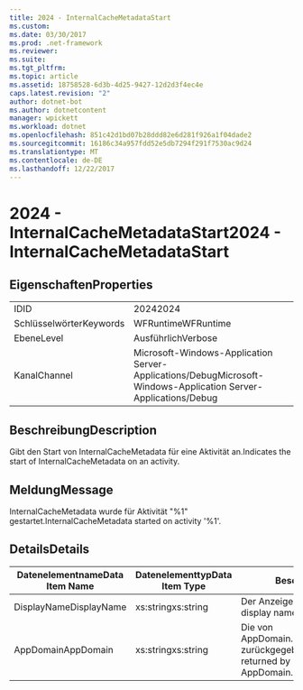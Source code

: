 ```yaml
---
title: 2024 - InternalCacheMetadataStart
ms.custom: 
ms.date: 03/30/2017
ms.prod: .net-framework
ms.reviewer: 
ms.suite: 
ms.tgt_pltfrm: 
ms.topic: article
ms.assetid: 18758528-6d3b-4d25-9427-12d2d3f4ec4e
caps.latest.revision: "2"
author: dotnet-bot
ms.author: dotnetcontent
manager: wpickett
ms.workload: dotnet
ms.openlocfilehash: 851c42d1bd07b28ddd82e6d281f926a1f04dade2
ms.sourcegitcommit: 16186c34a957fdd52e5db7294f291f7530ac9d24
ms.translationtype: MT
ms.contentlocale: de-DE
ms.lasthandoff: 12/22/2017
---
```

# <a name="2024---internalcachemetadatastart"></a><span data-ttu-id="6639f-102">2024 - InternalCacheMetadataStart</span><span class="sxs-lookup"><span data-stu-id="6639f-102">2024 - InternalCacheMetadataStart</span></span>
## <a name="properties"></a><span data-ttu-id="6639f-103">Eigenschaften</span><span class="sxs-lookup"><span data-stu-id="6639f-103">Properties</span></span>  
  
|||  
|-|-|  
|<span data-ttu-id="6639f-104">ID</span><span class="sxs-lookup"><span data-stu-id="6639f-104">ID</span></span>|<span data-ttu-id="6639f-105">2024</span><span class="sxs-lookup"><span data-stu-id="6639f-105">2024</span></span>|  
|<span data-ttu-id="6639f-106">Schlüsselwörter</span><span class="sxs-lookup"><span data-stu-id="6639f-106">Keywords</span></span>|<span data-ttu-id="6639f-107">WFRuntime</span><span class="sxs-lookup"><span data-stu-id="6639f-107">WFRuntime</span></span>|  
|<span data-ttu-id="6639f-108">Ebene</span><span class="sxs-lookup"><span data-stu-id="6639f-108">Level</span></span>|<span data-ttu-id="6639f-109">Ausführlich</span><span class="sxs-lookup"><span data-stu-id="6639f-109">Verbose</span></span>|  
|<span data-ttu-id="6639f-110">Kanal</span><span class="sxs-lookup"><span data-stu-id="6639f-110">Channel</span></span>|<span data-ttu-id="6639f-111">Microsoft-Windows-Application Server-Applications/Debug</span><span class="sxs-lookup"><span data-stu-id="6639f-111">Microsoft-Windows-Application Server-Applications/Debug</span></span>|  
  
## <a name="description"></a><span data-ttu-id="6639f-112">Beschreibung</span><span class="sxs-lookup"><span data-stu-id="6639f-112">Description</span></span>  
 <span data-ttu-id="6639f-113">Gibt den Start von InternalCacheMetadata für eine Aktivität an.</span><span class="sxs-lookup"><span data-stu-id="6639f-113">Indicates the start of InternalCacheMetadata on an activity.</span></span>  
  
## <a name="message"></a><span data-ttu-id="6639f-114">Meldung</span><span class="sxs-lookup"><span data-stu-id="6639f-114">Message</span></span>  
 <span data-ttu-id="6639f-115">InternalCacheMetadata wurde für Aktivität "%1" gestartet.</span><span class="sxs-lookup"><span data-stu-id="6639f-115">InternalCacheMetadata started on activity '%1'.</span></span>  
  
## <a name="details"></a><span data-ttu-id="6639f-116">Details</span><span class="sxs-lookup"><span data-stu-id="6639f-116">Details</span></span>  
  
|<span data-ttu-id="6639f-117">Datenelementname</span><span class="sxs-lookup"><span data-stu-id="6639f-117">Data Item Name</span></span>|<span data-ttu-id="6639f-118">Datenelementtyp</span><span class="sxs-lookup"><span data-stu-id="6639f-118">Data Item Type</span></span>|<span data-ttu-id="6639f-119">Beschreibung</span><span class="sxs-lookup"><span data-stu-id="6639f-119">Description</span></span>|  
|--------------------|--------------------|-----------------|  
|<span data-ttu-id="6639f-120">DisplayName</span><span class="sxs-lookup"><span data-stu-id="6639f-120">DisplayName</span></span>|<span data-ttu-id="6639f-121">xs:string</span><span class="sxs-lookup"><span data-stu-id="6639f-121">xs:string</span></span>|<span data-ttu-id="6639f-122">Der Anzeigename der Aktivität.</span><span class="sxs-lookup"><span data-stu-id="6639f-122">The display name of the activity.</span></span>|  
|<span data-ttu-id="6639f-123">AppDomain</span><span class="sxs-lookup"><span data-stu-id="6639f-123">AppDomain</span></span>|<span data-ttu-id="6639f-124">xs:string</span><span class="sxs-lookup"><span data-stu-id="6639f-124">xs:string</span></span>|<span data-ttu-id="6639f-125">Die von AppDomain.CurrentDomain.FriendlyName zurückgegebene Zeichenfolge.</span><span class="sxs-lookup"><span data-stu-id="6639f-125">The string returned by AppDomain.CurrentDomain.FriendlyName.</span></span>|
